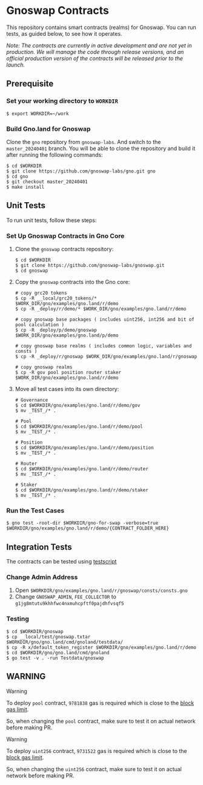 # Gnoswap Contracts

This repository contains smart contracts (realms) for Gnoswap. You can run tests, as guided below, to see how it operates.

_Note: The contracts are currently in active development and are not yet in production. We will manage the code through release versions, and an official production version of the contracts will be released prior to the launch._

## Prerequisite

### Set your working directory to `WORKDIR`

```
$ export WORKDIR=~/work
```

### Build Gno.land for Gnoswap

Clone the `gno` repository from `gnoswap-labs`. And switch to the `master_20240401` branch. You will be able to clone the repository and build it after running the following commands:

```
$ cd $WORKDIR
$ git clone https://github.com/gnoswap-labs/gno.git gno
$ cd gno
$ git checkout master_20240401
$ make install
```

## Unit Tests

To run unit tests, follow these steps:

### Set Up Gnoswap Contracts in Gno Core

1. Clone the `gnoswap` contracts repository:
   ```
   $ cd $WORKDIR
   $ git clone https://github.com/gnoswap-labs/gnoswap.git
   $ cd gnoswap
   ```

2. Copy the `gnoswap` contracts into the Gno core:
   ```
   # copy grc20 tokens
   $ cp -R __local/grc20_tokens/* $WORK_DIR/gno/examples/gno.land/r/demo
   $ cp -R _deploy/r/demo/* $WORK_DIR/gno/examples/gno.land/r/demo
   
   # copy gnoswap base packages ( includes uint256, int256 and bit of pool calculation )
   $ cp -R _deploy/p/demo/gnoswap $WORK_DIR/gno/examples/gno.land/p/demo
   
   # copy gnoswap base realms ( includes common logic, variables and consts )
   $ cp -R _deploy/r/gnoswap $WORK_DIR/gno/examples/gno.land/r/gnoswap
   
   # copy gnoswap realms
   $ cp -R gov pool position router staker $WORK_DIR/gno/examples/gno.land/r/demo
   ```

3. Move all test cases into its own directory:
   ```
   # Governance
   $ cd $WORKDIR/gno/examples/gno.land/r/demo/gov
   $ mv _TEST_/* .
   
   # Pool
   $ cd $WORKDIR/gno/examples/gno.land/r/demo/pool
   $ mv _TEST_/* .
   
   # Position
   $ cd $WORKDIR/gno/examples/gno.land/r/demo/position
   $ mv _TEST_/* .
   
   # Router
   $ cd $WORKDIR/gno/examples/gno.land/r/demo/router
   $ mv _TEST_/* .
   
   # Staker
   $ cd $WORKDIR/gno/examples/gno.land/r/demo/staker
   $ mv _TEST_/* .
   ```

### Run the Test Cases

```
$ gno test -root-dir $WORKDIR/gno-for-swap -verbose=true $WORKDIR/gno/examples/gno.land/r/demo/{CONTRACT_FOLDER_HERE}
```

## Integration Tests

The contracts can be tested using [testscript](https://github.com/gnolang/gno/blob/d54ca62749f79a6992da520e1659ba0dbbdd980b/gno.land/pkg/integration/doc.go)

### Change Admin Address
1. Open `$WORKDIR/gno/examples/gno.land/r/gnoswap/consts/consts.gno`
2. Change `GNOSWAP_ADMIN`, `FEE_COLLECTOR` to `g1jg8mtutu9khhfwc4nxmuhcpftf0pajdhfvsqf5`

### Testing
```
$ cd $WORKDIR/gnoswap
$ cp __local/test/gnoswap.txtar $WORKDIR/gno/gno.land/cmd/gnoland/testdata/
$ cp -R x/default_token_register $WORKDIR/gno/examples/gno.land/r/demo
$ cd $WORKDIR/gno/gno.land/cmd/gnoland
$ go test -v . -run Testdata/gnoswap
```

## WARNING
> [!WARNING]
> To deploy `pool` contract, `9781838` gas is required which is close to the [block gas limit](https://github.com/gnolang/gno/blob/831bb6f92e1a2217242169dab1f4fd1f87e5eaa0/tm2/pkg/bft/types/params.go#L26-L27).
>
> So, when changing the `pool` contract, make sure to test it on actual network before making PR.


> [!WARNING]
> To deploy `uint256` contract, `9731522` gas is required which is close to the [block gas limit](https://github.com/gnolang/gno/blob/831bb6f92e1a2217242169dab1f4fd1f87e5eaa0/tm2/pkg/bft/types/params.go#L26-L27).
>
> So, when changing the `uint256` contract, make sure to test it on actual network before making PR.

